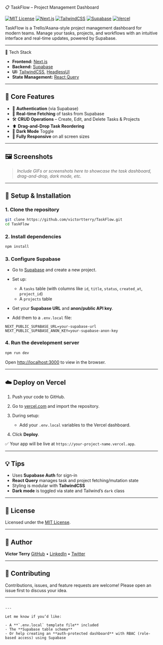  📋 TaskFlow – Project Management Dashboard

[![MIT License](https://img.shields.io/badge/license-MIT-blue.svg)](LICENSE)
[![Next.js](https://img.shields.io/badge/Next.js-13.0.0-black?logo=next.js)](https://nextjs.org/)
[![TailwindCSS](https://img.shields.io/badge/TailwindCSS-3.0.0-blue?logo=tailwind-css)](https://tailwindcss.com/)
[![Supabase](https://img.shields.io/badge/Supabase-Backend-3ECF8E?logo=supabase)](https://supabase.com/)
[![Vercel](https://img.shields.io/badge/Deploy-Vercel-black?logo=vercel)](https://vercel.com)

TaskFlow is a Trello/Asana-style project management dashboard for modern teams. Manage your tasks, projects, and workflows with an intuitive interface and real-time updates, powered by Supabase.

---

🚀 Tech Stack

- **Frontend:** [Next.js](https://nextjs.org/)
- **Backend:** [Supabase](https://supabase.com/)
- **UI:** [TailwindCSS](https://tailwindcss.com/), [HeadlessUI](https://headlessui.dev/)
- **State Management:** [React Query](https://tanstack.com/query)

---

## 🔧 Core Features

- 🔐 **Authentication** (via Supabase)
- 🔄 **Real-time Fetching** of tasks from Supabase
- 🛠️ **CRUD Operations** – Create, Edit, and Delete Tasks & Projects
- ⬆️ **Drag-and-Drop Task Reordering**
- 🌙 **Dark Mode** Toggle
- 📱 **Fully Responsive** on all screen sizes

---

## 🖼️ Screenshots

> _Include GIFs or screenshots here to showcase the task dashboard, drag-and-drop, dark mode, etc._

---

## 🧩 Setup & Installation

### 1. Clone the repository
```bash
git clone https://github.com/victortterry/TaskFlow.git
cd TaskFlow
````

### 2. Install dependencies

```bash
npm install
```

### 3. Configure Supabase

* Go to [Supabase](https://supabase.com) and create a new project.
* Set up:

  * A `tasks` table (with columns like `id`, `title`, `status`, `created_at`, `project_id`)
  * A `projects` table
* Get your **Supabase URL** and **anon/public API key**.
* Add them to a `.env.local` file:

```env
NEXT_PUBLIC_SUPABASE_URL=your-supabase-url
NEXT_PUBLIC_SUPABASE_ANON_KEY=your-supabase-anon-key
```

### 4. Run the development server

```bash
npm run dev
```

Open [http://localhost:3000](http://localhost:3000) to view in the browser.

---

## ☁️ Deploy on Vercel

1. Push your code to GitHub.
2. Go to [vercel.com](https://vercel.com) and import the repository.
3. During setup:

   * Add your `.env.local` variables to the Vercel dashboard.
4. Click **Deploy**.

✅ Your app will be live at `https://your-project-name.vercel.app`.

---

## 💡 Tips

* Uses **Supabase Auth** for sign-in
* **React Query** manages task and project fetching/mutation state
* Styling is modular with **TailwindCSS**
* **Dark mode** is toggled via state and Tailwind’s `dark` class

---

## 📄 License

Licensed under the [MIT License](LICENSE).

---

## 👤 Author

**Victor Terry**
[GitHub](https://github.com/victortterry) • [LinkedIn](https://linkedin.com/in/your-profile) • [Twitter](https://twitter.com/yourhandle)

---

## 🤝 Contributing

Contributions, issues, and feature requests are welcome!
Please open an issue first to discuss your idea.

---

```

---

Let me know if you’d like:

- A **`.env.local` template file** included
- The **Supabase table schema**
- Or help creating an **auth-protected dashboard** with RBAC (role-based access) using Supabase
```
